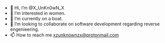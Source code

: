 - 👋 Hi, I’m @X_UnKn0wN_X
- 👀 I’m interested in women.
- 🌱 I’m currently on a boat.
- 💞️ I’m looking to collaborate on software development regarding reverse engenieering.
- 📫 How to reach me xzunknownzx@protonmail.com

<!---
X-JD-X/X-JD-X is a ✨ special ✨ repository because its `README.md` (this file) appears on your GitHub profile.
You can click the Preview link to take a look at your changes.
--->
